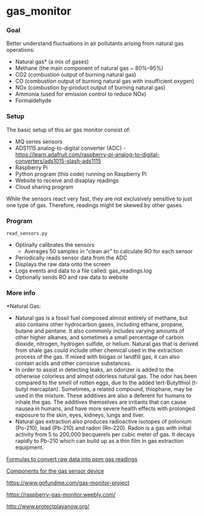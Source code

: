 # gas_monitor

### Goal
Better understand fluctuations in air pollutants arising from natural gas operations:
- Natural gas* (a mix of gases)
- Methane (the main component of natural gas ~ 80%–95%)
- CO2 (combustion output of burning natural gas)
- CO (combustion output of burning natural gas with insufficient oxygen)
- NOx (combustion by-product output of burning natural gas)
- Ammonia (used for emission control to reduce NOx)
- Formaldehyde

### Setup

The basic setup of this air gas monitor consist of: 
- MQ series sensors
- ADS1115 analog-to-digital converter (ADC) - https://learn.adafruit.com/raspberry-pi-analog-to-digital-converters/ads1015-slash-ads1115
- Raspberry Pi
- Python program (this code) running on Raspberry Pi
- Website to receive and disaplay readings
- Cloud sharing program
 
While the sensors react very fast, they are not exclusively sensitive to just 
one type of gas. Therefore, readings might be skewed by other gases. 

### Program

`read_sensors.py`
- Optinally calibrates the sensors
  * Averages 50 samples in "clean air" to calculate RO for each sensor 
- Periodically reads sensor data from the ADC
- Displays the raw data onto the screen
- Logs events and data to a file called: gas_readings.log
- Optionally sends RO and raw data to website

### More info

*Natural Gas:
- Natural gas is a fossil fuel composed almost entirely of methane, but also contains other hydrocarbon gases, including ethane, propane, butane and pentane. It also commonly includes varying amounts of other higher alkanes, and sometimes a small percentage of carbon dioxide, nitrogen, hydrogen sulfide, or helium. Natural gas that is derived from shale gas could include other chemical used in the extraction process of the gas. If mixed with biogas or landfill gas, it can also contain acids and other corrosive substances.
- In order to assist in detecting leaks, an odorizer is added to the otherwise colorless and almost odorless natural gas. The odor has been compared to the smell of rotten eggs, due to the added tert-Butylthiol (t-butyl mercaptan). Sometimes, a related compound, thiophane, may be used in the mixture. These additives are also a deferent for humans to inhale the gas. The additives themselves are irritants that can cause nausea in humans, and have more severe health effects with prolonged exposure to the skin, eyes, kidneys, lungs and liver.
- Natural gas extraction also produces radioactive isotopes of polonium (Po-210), lead (Pb-210) and radon (Rn-220). Radon is a gas with initial activity from 5 to 200,000 becquerels per cubic meter of gas. It decays rapidly to Pb-210 which can build up as a thin film in gas extraction equipment.

[Formulas to convert raw data into ppm gas readings](https://docs.google.com/spreadsheets/d/1bb9lcmV_HsYXKDZiz5pghnakAcYF63pO5d78DDjXMT4/edit?usp=sharing)

[Components for the gas sensor device](https://docs.google.com/spreadsheets/d/18XvdZh5N7-iELkv8ZHe7yIzBQmGSkL3IdELiQ5KsU-c/edit?usp=sharing)

https://www.gofundme.com/gas-monitor-project

https://raspberry-gas-monitor.weebly.com/

http://www.protectplayanow.org/
